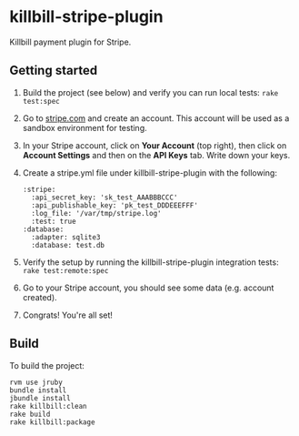 killbill-stripe-plugin
======================

Killbill payment plugin for Stripe.

Getting started
---------------

1. Build the project (see below) and verify you can run local tests: `rake test:spec`
2. Go to [stripe.com](http://stripe.com/) and create an account. This account will be used as a sandbox environment for testing.
3. In your Stripe account, click on **Your Account** (top right), then click on **Account Settings** and then on the **API Keys** tab. Write down your keys.
4. Create a stripe.yml file under killbill-stripe-plugin with the following:

    ```
    :stripe:
      :api_secret_key: 'sk_test_AAABBBCCC'
      :api_publishable_key: 'pk_test_DDDEEEFFF'
      :log_file: '/var/tmp/stripe.log'
      :test: true
    :database:
      :adapter: sqlite3
      :database: test.db
    ```

5. Verify the setup by running the killbill-stripe-plugin integration tests: `rake test:remote:spec`
6. Go to your Stripe account, you should see some data (e.g. account created).
7. Congrats! You're all set!


Build
-----

To build the project:

    rvm use jruby
    bundle install
    jbundle install
    rake killbill:clean
    rake build
    rake killbill:package
